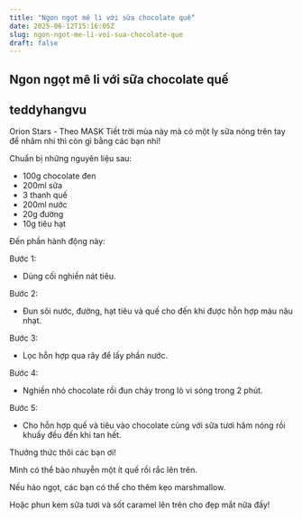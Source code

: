 ```yaml
---
title: "Ngon ngọt mê li với sữa chocolate quế"
date: 2025-06-12T15:16:05Z
slug: ngon-ngot-me-li-voi-sua-chocolate-que
draft: false
---
```


## Ngon ngọt mê li với sữa chocolate quế

## teddyhangvu

Orion Stars - Theo MASK
Tiết trời mùa này mà có một ly sữa nóng trên tay để nhâm nhi thì còn gì bằng các bạn nhỉ!

Chuẩn bị những nguyên liệu sau:



- 100g chocolate đen
- 200ml sữa
- 3 thanh quế
- 200ml nước
- 20g đường
- 10g tiêu hạt
 
 
Đến phần hành động này: 



 
 
Bước 1:

- Dùng cối nghiền nát tiêu.


 
 
Bước 2:

- Đun sôi nước, đường, hạt tiêu và quế cho đến khi được hỗn hợp màu nâu nhạt.


 
 
Bước 3:

- Lọc hỗn hợp qua rây để lấy phần nước.


 
 
Bước 4:

- Nghiền nhỏ chocolate rồi đun chảy trong lò vi sóng trong 2 phút.


Bước 5:

- Cho hỗn hợp quế và tiêu vào chocolate cùng với sữa tươi hâm nóng rồi khuấy đều đến khi tan hết.

Thưởng thức thôi các bạn ơi!


Mình có thể bào nhuyễn một ít quế rồi rắc lên trên.



Nếu hảo ngọt, các bạn có thể cho thêm kẹo marshmallow.



Hoặc phun kem sữa tươi và sốt caramel lên trên cho đẹp mắt nữa đấy!
